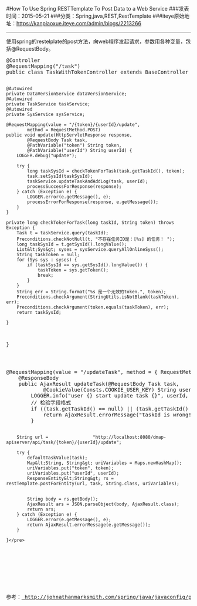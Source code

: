 #How To Use Spring RESTTemplate To Post Data to a Web Service
###发表时间：2015-05-21
###分类：Spring,java,REST,RestTemplate
###iteye原始地址：<a href="https://kanpiaoxue.iteye.com/admin/blogs/2213266" target="_blank">https://kanpiaoxue.iteye.com/admin/blogs/2213266</a>

---

<div class="iteye-blog-content-contain" style="font-size: 14px;"> 
 <p>使用spring的restelplate的post方法，向web程序发起请求，参数用各种变量，包括@RequestBody。</p> 
 <pre name="code" class="java">@Controller
@RequestMapping("/task")
public class TaskWithTokenController extends BaseController {

    @Autowired
    private DataVersionService dataVersionService;
    @Autowired
    private TaskService taskService;
    @Autowired
    private SysService sysService;

    @RequestMapping(value = "/{token}/{userId}/update",
            method = RequestMethod.POST)
    public void update(HttpServletResponse response,
            @RequestBody Task task,
            @PathVariable("token") String token,
            @PathVariable("userId") String userId) {
        LOGGER.debug("update");

        try {
            long taskSysId = checkTokenForTask(task.getTaskId(), token);
            task.setSysId(taskSysId);
            taskService.updateTaskAndAddLog(task, userId);
            processSuccessForResponse(response);
        } catch (Exception e) {
            LOGGER.error(e.getMessage(), e);
            processErrorForResponse(response, e.getMessage());
        }
    }

    private long checkTokenForTask(long taskId, String token) throws Exception {
        Task t = taskService.query(taskId);
        Preconditions.checkNotNull(t, "不存在任务ID是：[%s] 的任务！ ");
        long taskSysId = t.getSysId().longValue();
        List&lt;Sys&gt; syses = sysService.queryAllOnlineSyss();
        String taskToken = null;
        for (Sys sys : syses) {
            if (taskSysId == sys.getSysId().longValue()) {
                taskToken = sys.getToken();
                break;
            }
        }
        String err = String.format("%s 是一个无效的token.", token);
        Preconditions.checkArgument(StringUtils.isNotBlank(taskToken), err);
        Preconditions.checkArgument(token.equals(taskToken), err);
        return taskSysId;

    }

}</pre> 
 <p>&nbsp;</p> 
 <pre name="code" class="java">@RequestMapping(value = "/updateTask", method = { RequestMethod.POST })
    @ResponseBody
    public AjaxResult updateTask(@RequestBody Task task,
            @CookieValue(Consts.COOKIE_USER_KEY) String userId) {
        LOGGER.info("user {} start update task {}", userId, task);
        // 检验字段格式
        if ((task.getTaskId() == null) || (task.getTaskId() == -1)) {
            return AjaxResult.errorMessage("taskId is wrong!");
        }

        String url =                 "http://localhost:8080/dmap-apiserver/api/task/{token}/{userId}/update";
        
        try {
            defaultTaskValue(task);
            Map&lt;String, String&gt; uriVariables = Maps.newHashMap();
            uriVariables.put("token", token);
            uriVariables.put("userId", userId);
            ResponseEntity&lt;String&gt; rs = restTemplate.postForEntity(url, task, String.class, uriVariables);
            
            
            String body = rs.getBody();
            AjaxResult ars = JSON.parseObject(body, AjaxResult.class);
            return ars;
        } catch (Exception e) {
            LOGGER.error(e.getMessage(), e);
            return AjaxResult.errorMessage(e.getMessage());
        }

    }</pre> 
 <p>&nbsp;</p> 
 <p>参考：<a href="http://johnathanmarksmith.com/spring/java/javaconfig/programming/spring%20java%20configuration/spring%20mvc/web/rest/resttemplate/2013/06/18/how-to-use-spring-resttemplate-to-post-data-to-a-web-service/">&nbsp;http://johnathanmarksmith.com/spring/java/javaconfig/programming/spring%20java%20configuration/spring%20mvc/web/rest/resttemplate/2013/06/18/how-to-use-spring-resttemplate-to-post-data-to-a-web-service/</a></p> 
</div>